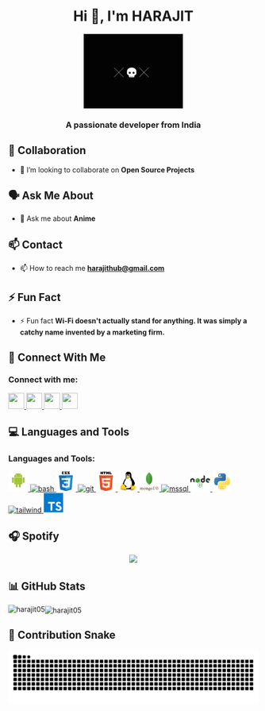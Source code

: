 <h1 align="center">Hi 👋, I'm HARAJIT</h1>
<p align="center">
  <a href="https://github.com/HARAJIT05">
    <img src="ldr.gif" width="200px" height="150px" align="center" />
  </a>
</p>
<h3 align="center">A passionate developer from India</h3>

## 🤝 Collaboration
- 👯 I’m looking to collaborate on **Open Source Projects**

## 🗣️ Ask Me About
- 💬 Ask me about **Anime**

## 📫 Contact
- 📫 How to reach me **harajithub@gmail.com**

## ⚡ Fun Fact
- ⚡ Fun fact **Wi-Fi doesn't actually stand for anything. It was simply a catchy name invented by a marketing firm.**

## 🔗 Connect With Me
<h3 align="left">Connect with me:</h3>
<p align="left"> 
  <a href="https://www.github.com/harajit05" target="_blank" rel="noreferrer">
    <img src="https://raw.githubusercontent.com/danielcranney/profileme-dev/main/public/icons/socials/github-dark.svg" width="32" height="32" />
  </a> 
  <a href="http://www.instagram.com/harajit.exe" target="_blank" rel="noreferrer">
    <img src="https://raw.githubusercontent.com/danielcranney/readme-generator/main/public/icons/socials/instagram.svg" width="32" height="32" />
  </a> 
  <a href="https://www.twitter.com/harajit9" target="_blank" rel="noreferrer">
    <img src="https://raw.githubusercontent.com/danielcranney/profileme-dev/main/public/icons/socials/twitter-dark.svg" width="32" height="32" />
  </a>
  <a href="https://www.linkedin.com/in/harajit-das-a89786235/" target="_blank" rel="noreferrer">
    <img src="https://raw.githubusercontent.com/danielcranney/profileme-dev/main/public/icons/socials/linkedin-dark.svg" width="32" height="32" />
  </a>
</p>

## 💻 Languages and Tools
<h3 align="left">Languages and Tools:</h3>
<p align="left"> 
  <a href="https://developer.android.com" target="_blank" rel="noreferrer"> 
    <img src="https://raw.githubusercontent.com/devicons/devicon/master/icons/android/android-original-wordmark.svg" alt="android" width="40" height="40"/> 
  </a> 
  <a href="https://www.gnu.org/software/bash/" target="_blank" rel="noreferrer"> 
    <img src="https://www.vectorlogo.zone/logos/gnu_bash/gnu_bash-icon.svg" alt="bash" width="40" height="40"/> 
  </a> 
  <a href="https://www.w3schools.com/css/" target="_blank" rel="noreferrer"> 
    <img src="https://raw.githubusercontent.com/devicons/devicon/master/icons/css3/css3-original-wordmark.svg" alt="css3" width="40" height="40"/> 
  </a> 
  <a href="https://git-scm.com/" target="_blank" rel="noreferrer"> 
    <img src="https://www.vectorlogo.zone/logos/git-scm/git-scm-icon.svg" alt="git" width="40" height="40"/> 
  </a> 
  <a href="https://www.w3.org/html/" target="_blank" rel="noreferrer"> 
    <img src="https://raw.githubusercontent.com/devicons/devicon/master/icons/html5/html5-original-wordmark.svg" alt="html5" width="40" height="40"/> 
  </a> 
  <a href="https://www.linux.org/" target="_blank" rel="noreferrer"> 
    <img src="https://raw.githubusercontent.com/devicons/devicon/master/icons/linux/linux-original.svg" alt="linux" width="40" height="40"/> 
  </a> 
  <a href="https://www.mongodb.com/" target="_blank" rel="noreferrer"> 
    <img src="https://raw.githubusercontent.com/devicons/devicon/master/icons/mongodb/mongodb-original-wordmark.svg" alt="mongodb" width="40" height="40"/> 
  </a> 
  <a href="https://www.microsoft.com/en-us/sql-server" target="_blank" rel="noreferrer"> 
    <img src="https://www.svgrepo.com/show/303229/microsoft-sql-server-logo.svg" alt="mssql" width="40" height="40"/> 
  </a> 
  <a href="https://nodejs.org" target="_blank" rel="noreferrer"> 
    <img src="https://raw.githubusercontent.com/devicons/devicon/master/icons/nodejs/nodejs-original-wordmark.svg" alt="nodejs" width="40" height="40"/> 
  </a> 
  <a href="https://www.python.org" target="_blank" rel="noreferrer"> 
    <img src="https://raw.githubusercontent.com/devicons/devicon/master/icons/python/python-original.svg" alt="python" width="40" height="40"/> 
  </a> 
  <a href="https://tailwindcss.com/" target="_blank" rel="noreferrer"> 
    <img src="https://www.vectorlogo.zone/logos/tailwindcss/tailwindcss-icon.svg" alt="tailwind" width="40" height="40"/> 
  </a> 
  <a href="https://www.typescriptlang.org/" target="_blank" rel="noreferrer"> 
    <img src="https://raw.githubusercontent.com/devicons/devicon/master/icons/typescript/typescript-original.svg" alt="typescript" width="40" height="40"/> 
  </a> 
</p>

## 🎧 Spotify
<p align="center">
  <a href="https://open.spotify.com/user/yhukg33ogtc9869hrnf2a04d5">
    <img src="https://spotify-github-profile.kittinanx.com/api/view.svg?uid=yhukg33ogtc9869hrnf2a04d5&cover_image=true&theme=default&show_offline=false&background_color=121212&interchange=true&bar_color=53b14f&bar_color_cover=false">
  </a>
<br>
</p>

## 📊 GitHub Stats
<p><img align="left" src="https://github-readme-stats.vercel.app/api?username=Harajit05&show_icons=true&theme=synthwave&hide_border=true" alt="harajit05" /></p>
<p><img align="center" src="https://github-readme-streak-stats.herokuapp.com/?user=harajit05&&theme=synthwave&hide_border=true" alt="harajit05" /></p>

## 🐍 Contribution Snake
<a href="https://github.com/HARAJIT05"><img alt="Snake Gif" src="https://raw.githubusercontent.com/HARAJIT05/HARAJIT05/output/github-contribution-grid-snake-dark.svg"/></a>
